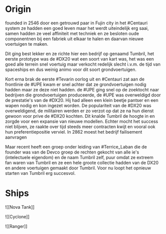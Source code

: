 # Origin

founded in 2546 door een getrouwd paar in Fujin city in het #Centauri system ze hadden een goed leven maar het werdt uiteindelijk erg saai, samen hadden ze veel affiniteit met techniek en ze besloten oude componentnen bij een fabriek uit elkaar te halen en daarvan nieuwe voertuigen te maken.

Dit ging best lekker en ze richte hier een bedrijf op genaamd Tumbril, het eerste prototype was de #DX20 wat een soort van kart was, het was een goed alle terrein snel voertuig maar verkocht redelijk slecht i.v.m. de tijd van spaceships en dus weinig animo voor dit soort grondvoertuigen.

Kort erna brak de eerste #Tevarin oorlog uit en #Centauri zat aan de frontlinie de #UPE kwam er snel achter dat ze grondvoertuigen nodig hadden maar ze deze niet hadden. de #UPE ging snel op de zoektocht naar bedrijven die grondvoertuigen produceerde, de #UPE was overweldigd door de prestatie's van de #DX20. Hij had alleen een klein beetje pantser en een wapen nodig en kon ingezet worden. De populariteit van de #DX20 was overweldigend, de militairen werden er zo verzot op dat ze na hun dienst gewoon voor prive de #DX20 kochten. Dit knalde Tumbril de hoogte in en zorgde voor een expansie van nieuwe modellen. Echter mocht het success niet blijven, ze raakte over tijd steeds meer contracten kwijt en vooral ook hun preferentiepositie verviel. In 2862 moest het bedrijf failisement aanvragen

Maar recent heeft een groep onder leiding van #Terrice_Laban die de founder was van de Devco groep de rechten gekocht van alle ie's (intelectuele eigendom) en de naam Tumbril zelf, puur omdat ze extreem fan waren van Tumbril en ze een hele groote collectie hadden van de DX20 en andere voertuigen gemaakt door Tumbril. Voor nu loopt het opnieuw starten van Tumbril erg succesvol.

# Ships

![[Nova Tank]]

![[Cyclone]]

![[Ranger]]